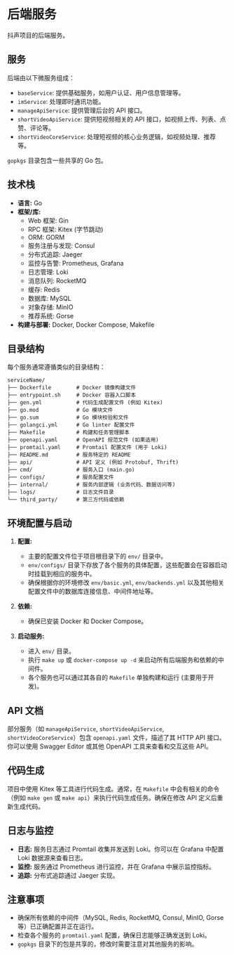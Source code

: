 # 后端服务

抖声项目的后端服务。

## 服务

后端由以下微服务组成：

*   `baseService`: 提供基础服务，如用户认证、用户信息管理等。
*   `imService`: 处理即时通讯功能。
*   `manageApiService`: 提供管理后台的 API 接口。
*   `shortVideoApiService`: 提供短视频相关的 API 接口，如视频上传、列表、点赞、评论等。
*   `shortVideoCoreService`: 处理短视频的核心业务逻辑，如视频处理、推荐等。

`gopkgs` 目录包含一些共享的 Go 包。

## 技术栈

*   **语言:** Go
*   **框架/库:**
    *   Web 框架: Gin
    *   RPC 框架: Kitex (字节跳动)
    *   ORM: GORM
    *   服务注册与发现: Consul
    *   分布式追踪: Jaeger
    *   监控与告警: Prometheus, Grafana
    *   日志管理: Loki
    *   消息队列: RocketMQ
    *   缓存: Redis
    *   数据库: MySQL
    *   对象存储: MinIO
    *   推荐系统: Gorse
*   **构建与部署:** Docker, Docker Compose, Makefile

## 目录结构

每个服务通常遵循类似的目录结构：

```
serviceName/
├── Dockerfile        # Docker 镜像构建文件
├── entrypoint.sh     # Docker 容器入口脚本
├── gen.yml           # 代码生成配置文件 (例如 Kitex)
├── go.mod            # Go 模块文件
├── go.sum            # Go 模块校验和文件
├── golangci.yml      # Go linter 配置文件
├── Makefile          # 构建和任务管理脚本
├── openapi.yaml      # OpenAPI 规范文件 (如果适用)
├── promtail.yaml     # Promtail 配置文件 (用于 Loki)
├── README.md         # 服务特定的 README
├── api/              # API 定义 (例如 Protobuf, Thrift)
├── cmd/              # 服务入口 (main.go)
├── configs/          # 服务配置文件
├── internal/         # 服务内部逻辑 (业务代码、数据访问等)
├── logs/             # 日志文件目录
└── third_party/      # 第三方代码或依赖
```

## 环境配置与启动

1.  **配置:**
    *   主要的配置文件位于项目根目录下的 `env/` 目录中。
    *   `env/configs/` 目录下存放了各个服务的具体配置，这些配置会在容器启动时挂载到相应的服务中。
    *   确保根据你的环境修改 `env/basic.yml`, `env/backends.yml` 以及其他相关配置文件中的数据库连接信息、中间件地址等。

2.  **依赖:**
    *   确保已安装 Docker 和 Docker Compose。

3.  **启动服务:**
    *   进入 `env/` 目录。
    *   执行 `make up` 或 `docker-compose up -d` 来启动所有后端服务和依赖的中间件。
    *   各个服务也可以通过其各自的 `Makefile` 单独构建和运行 (主要用于开发)。

## API 文档

部分服务（如 `manageApiService`, `shortVideoApiService`, `shortVideoCoreService`）包含 `openapi.yaml` 文件，描述了其 HTTP API 接口。你可以使用 Swagger Editor 或其他 OpenAPI 工具来查看和交互这些 API。

## 代码生成

项目中使用 Kitex 等工具进行代码生成。通常，在 `Makefile` 中会有相关的命令（例如 `make gen` 或 `make api`）来执行代码生成任务。确保在修改 API 定义后重新生成代码。

## 日志与监控

*   **日志:** 服务日志通过 Promtail 收集并发送到 Loki。你可以在 Grafana 中配置 Loki 数据源来查看日志。
*   **监控:** 服务通过 Prometheus 进行监控，并在 Grafana 中展示监控指标。
*   **追踪:** 分布式追踪通过 Jaeger 实现。

## 注意事项

*   确保所有依赖的中间件（MySQL, Redis, RocketMQ, Consul, MinIO, Gorse 等）已正确配置并正在运行。
*   检查各个服务的 `promtail.yaml` 配置，确保日志能够正确发送到 Loki。
*   `gopkgs` 目录下的包是共享的，修改时需要注意对其他服务的影响。
